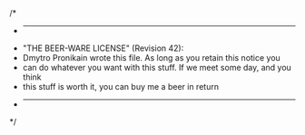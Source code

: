 /*
 * ----------------------------------------------------------------------------
 * "THE BEER-WARE LICENSE" (Revision 42):
 * Dmytro Pronikain wrote this file. As long as you retain this notice you
 * can do whatever you want with this stuff. If we meet some day, and you think
 * this stuff is worth it, you can buy me a beer in return
 * ----------------------------------------------------------------------------
 */